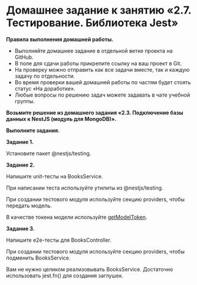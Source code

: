 # Домашнее задание к занятию «2.7. Тестирование. Библиотека Jest»

**Правила выполнения домашней работы.**
* Выполняйте домашнее задание в отдельной ветке проекта на GitHub.
* В поле для сдачи работы прикрепите ссылку на ваш проект в Git.
* На проверку можно отправить как все задачи вместе, так и каждую задачу по отдельности. 
* Во время проверки вашей домашней работы по частям будет стоять статус «На доработке».
* Любые вопросы по решению задач можете задавать в чате учебной группы.

**Возьмите решение из домашнего задания «2.3. Подключение базы данных к NestJS (модуль для MongoDB)».**

**Выполните задания.**

**Задание 1.**

Установите пакет @nestjs/testing.

**Задание 2.**

Напишите unit-тесты на BooksService.

При написании теста используйте утилиты из @nestjs/testing.

При создании тестового модуля используйте секцию providers, чтобы передать модель.

В качестве токена модели используйте [getModelToken](https://docs.nestjs.com/techniques/mongodb#testing).

**Задание 3.**

Напишите e2e-тесты для BooksController.

При создании тестового модуля используйте секцию providers, чтобы подменить BooksService.

Вам не нужно целиком реализовывать BooksService. Достаточно использовать jest.fn() для создания заглушек.